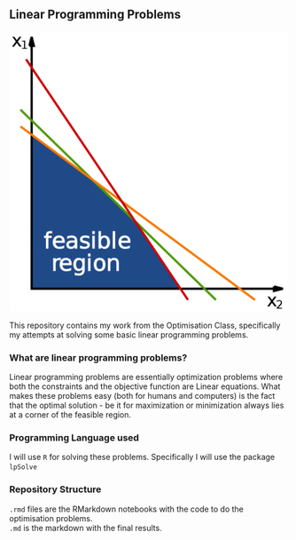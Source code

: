 ## Linear Programming Problems

![image](https://github.com/sagar-chadha/Coursework/blob/master/Repository_files/Linear_Programming/Linear-Programming-Problems.png)

This repository contains my work from the Optimisation Class, specifically my attempts at solving some basic linear programming problems. 

### What are linear programming problems?
Linear programming problems are essentially optimization problems where both the constraints and the objective function are Linear equations. What makes these problems easy (both for humans and computers) is the fact that the optimal solution - be it for maximization or minimization always lies at a corner of the feasible region.

### Programming Language used
I will use `R` for solving these problems. Specifically I will use the package `lpSolve`

### Repository Structure
`.rmd` files are the RMarkdown notebooks with the code to do the optimisation problems. <br>
`.md` is the markdown with the final results.
